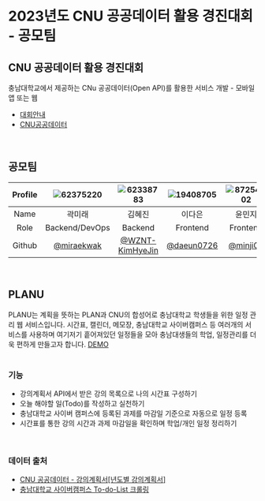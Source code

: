 # 2023년도 CNU 공공데이터 활용 경진대회 - 공모팀

## CNU 공공데이터 활용 경진대회
충남대학교에서 제공하는 CNu 공공데이터(Open API)를 활용한 서비스 개발 - 모바일 앱 또는 웹  
- [대회안내](https://cic.cnu.ac.kr/cic/data/contest-intro.do)  
- [CNU공공데이터](https://cic.cnu.ac.kr/cic/data/offer.do)
</br>  
  
## 공모팀  
|Profile|![62375220](https://github.com/2023-open-API/.github/assets/62375220/f341276e-2c0a-4083-8c24-d03cbd6538c2)|![62338783](https://github.com/2023-open-API/.github/assets/62375220/482e0b56-07f6-4b96-a79d-7491ec1cddb5)|![19408705](https://github.com/2023-open-API/.github/assets/62375220/bf34d7e7-a7a0-485f-afed-ef0803ef1748)|![87254702](https://github.com/2023-open-API/.github/assets/62375220/41cb8a85-5f34-445e-b2f7-fdef98ed035c)|  
|:------:|:---:|:---:|:---:|:---:|  
|Name|곽미래|김혜진|이다은|윤민지|  
|Role|Backend/DevOps|Backend|Frontend|Frontend|
|Github|[@miraekwak](https://github.com/miraekwak)|[@WZNT-KimHyeJin](https://github.com/WZNT-KimHyeJin)|[@daeun0726](https://github.com/daeun0726)|[@minji02](https://github.com/minji02)|
</br>  
  
## PLANU
PLANU는 계획을 뜻하는 PLAN과 CNU의 합성어로 충남대학교 학생들을 위한 일정 관리 웹 서비스입니다.
시간표, 캘린더, 메모장, 충남대학교 사이버캠퍼스 등 여러개의 서비스를 사용하며 여기저기 흩어져있던 일정들을 모아 충남대생들의 학업, 일정관리를 더욱 편하게 만들고자 합니다. [DEMO](https://github.com/2023-open-API/.github/assets/62375220/e38777b9-31cb-4f12-bdbf-fbc449d652f9)  
</br>

### 기능
- 강의계획서 API에서 받은 강의 목록으로 나의 시간표 구성하기
- 오늘 해야할 일(Todo)를 작성하고 실천하기
- 충남대학교 사이버 캠퍼스에 등록된 과제를 마감일 기준으로 자동으로 일정 등록
- 시간표를 통한 강의 시간과 과제 마감일을 확인하며 학업/개인 일정 정리하기
</br>

### 데이터 출처
- [CNU 공공데이터 - 강의계획서[년도별 강의계획서]](https://cic.cnu.ac.kr/cic/data/offer.do?mode=view&articleNo=325576&article.offset=0&articleLimit=10)  
- [충남대학교 사이버캠퍼스 To-do-List 크롤링](https://dcs-lcms.cnu.ac.kr/login?redirectUrl=https://dcs-learning.cnu.ac.kr/)
